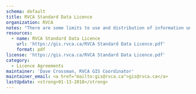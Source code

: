 ```yaml
---
schema: default
title: RVCA Standard Data Licence
organization: RVCA
notes: "There are some limits to use and distribution of information under this licence. Static maps or charts created using this information should acknowledge RVCA by including an attribution statement. Please read the full licence for more details.<br><br><font color="blue"><strong>Required:</strong></font> <i>Attribution</i><br><font color="green"><strong>Permitted:</strong></font> <i>Private Use, Generate static maps and charts</i><br><font color="red"><strong>Forbidden:</strong></font> **<i>Distribute, Modification, Sublicence, Sell, Derivatives, Hold Liable<br><br>**Although data distribution is forbidden, distribution of static maps and charts is permitted.</i>"
resources:
  - name: RVCA Standard Data Licence
    url: 'https://gis.rvca.ca/RVCA Standard Data Licence.pdf'
    format: pdf
license: 'https://gis.rvca.ca/RVCA Standard Data Licence.pdf'
category:
  - Licence Agreements
maintainer: 'Dave Crossman, RVCA GIS Coordinator'
maintainer_email: <a href="mailto:gis@rvca.ca">gis@rvca.ca</a>
lastUpdate: <strong>01-13-2018</strong>
---
```

